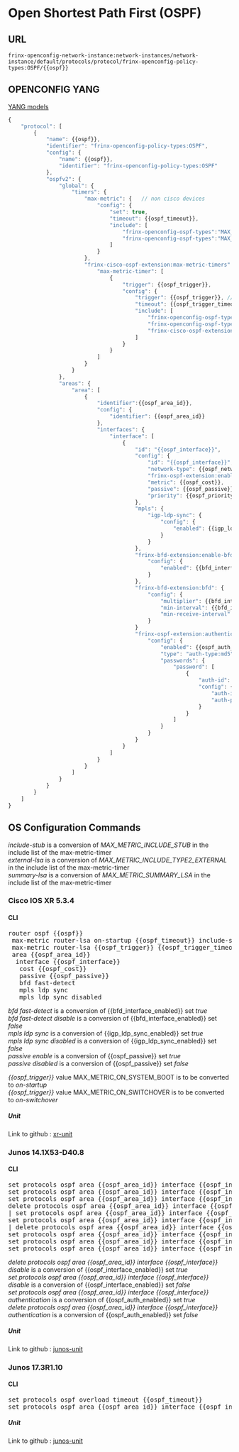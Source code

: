 # Open Shortest Path First (OSPF)

## URL

```
frinx-openconfig-network-instance:network-instances/network-instance/default/protocols/protocol/frinx-openconfig-policy-types:OSPF/{{ospf}}
```

## OPENCONFIG YANG

[YANG models](https://github.com/FRINXio/openconfig/tree/master/ospf/src/main/yang)

```javascript
{
    "protocol": [
        {
            "name": {{ospf}},
            "identifier": "frinx-openconfig-policy-types:OSPF",
            "config": {
                "name": {{ospf}},
                "identifier": "frinx-openconfig-policy-types:OSPF"
            },
            "ospfv2": {
                "global": {
                    "timers": {
                        "max-metric": {   // non cisco devices
                            "config": {
                                "set": true,
                                "timeout": {{ospf_timeout}},
                                "include": [ 
                                    "frinx-openconfig-ospf-types":"MAX_METRIC_INCLUDE_STUB", 
                                    "frinx-openconfig-ospf-types":"MAX_METRIC_INCLUDE_TYPE2_EXTERNAL"
                                ]
                            }
                        },
                        "frinx-cisco-ospf-extension:max-metric-timers" {
                            "max-metric-timer": [
                                {
                                    "trigger": {{ospf_trigger}},
                                    "config": {
                                        "trigger": {{ospf_trigger}}, // frinx-openconfig-ospf-types:MAX_METRIC_ON_SYSTEM_BOOT or MAX_METRIC_ON_SWITCHOVER
                                        "timeout": {{ospf_trigger_timeout}},
                                        "include": [ 
                                            "frinx-openconfig-ospf-types":"MAX_METRIC_INCLUDE_STUB", 
                                            "frinx-openconfig-ospf-types":"MAX_METRIC_INCLUDE_TYPE2_EXTERNAL",
                                            "frinx-cisco-ospf-extension":"MAX_METRIC_SUMMARY_LSA"
                                        ]
                                    }
                                }
                            ]
                        }
                    }
                },
                "areas": {
                    "area": [
                        {
                            "identifier":{{ospf_area_id}},
                            "config": {
                                "identifier": {{ospf_area_id}}
                            },
                            "interfaces": {
                                "interface": [
                                    {
                                        "id": "{{ospf_interface}}",
                                        "config": {
                                            "id": "{{ospf_interface}}",
                                            "network-type": {{ospf_network_type}},
                                            "frinx-ospf-extension:enabled": {{ospf_interface_enabled}},
                                            "metric": {{ospf_cost}},
                                            "passive": {{ospf_passive}},
                                            "priority": {{ospf_priority}}
                                        },
                                        "mpls": {
                                            "igp-ldp-sync": {
                                                "config": {
                                                    "enabled": {{igp_ldp_sync_enabled}}
                                                }
                                            }
                                        },
                                        "frinx-bfd-extension:enable-bfd": {
                                            "config": {
                                                "enabled": {{bfd_interface_enabled}}
                                            }
                                        },
                                        "frinx-bfd-extension:bfd": {
                                            "config": {
                                                "multiplier": {{bfd_interface_multiplier}},
                                                "min-interval": {{bfd_interface_min_interval}},
                                                "min-receive-interval": {{bfd_interface_min_recieve_interval}}
                                            }
                                        }
                                        "frinx-ospf-extension:authentication": {
                                            "config": {
                                                "enabled": {{ospf_auth_enabled}},
                                                "type": "auth-type:md5",
                                                "passwords": {
                                                    "password": [
                                                        {
                                                            "auth-id": {{ospf_auth_id}},
                                                            "config": {
                                                                "auth-id": {{ospf_auth_id}},
                                                                "auth-password": {{ospf_auth_password}}
                                                            }
                                                        }
                                                    ]
                                                }
                                            }
                                        }
                                    }
                                ]
                            }
                        }
                    ]
                }
            }
        }
    ]
}
```

## OS Configuration Commands

*include-stub* is a conversion of *MAX_METRIC_INCLUDE_STUB* in the include list of the max-metric-timer  
*external-lsa* is a conversion of *MAX_METRIC_INCLUDE_TYPE2_EXTERNAL* in the include list of the max-metric-timer  
*summary-lsa* is a conversion of *MAX_METRIC_SUMMARY_LSA* in the include list of the max-metric-timer  

### Cisco IOS XR 5.3.4

#### CLI

<pre>
router ospf {{ospf}}
 max-metric router-lsa on-startup {{ospf_timeout}} include-stub summary-lsa external-lsa
 max-metric router-lsa {{ospf_trigger}} {{ospf_trigger_timeout}} include-stub summary-lsa external-lsa
 area {{ospf_area_id}}
  interface {{ospf_interface}}
   cost {{ospf_cost}}
   passive {{ospf_passive}}
   bfd fast-detect <disable>
   mpls ldp sync
   mpls ldp sync disabled
</pre>
*bfd fast-detect* is a conversion of {{bfd_interface_enabled}} set *true*  
*bfd fast-detect disable* is a conversion of {{bfd_interface_enabled}} set *false*  
*mpls ldp sync* is a conversion of {{igp_ldp_sync_enabled}} set *true*  
*mpls ldp sync disabled* is a conversion of {{igp_ldp_sync_enabled}} set *false*  
*passive enable* is a conversion of {{ospf_passive}} set *true*  
*passive disabled* is a conversion of {{ospf_passive}} set *false*

*{{ospf_trigger}}* value MAX_METRIC_ON_SYSTEM_BOOT is to be converted to *on-startup*  
*{{ospf_trigger}}* value MAX_METRIC_ON_SWITCHOVER is to be converted to *on-switchover*  

##### Unit

Link to github : [xr-unit](https://github.com/FRINXio/cli-units/tree/master/ios-xr/ospf)

### Junos 14.1X53-D40.8

#### CLI

<pre>
set protocols ospf area {{ospf_area_id}} interface {{ospf_interface}} interface-type {{ospf_network_type}}
set protocols ospf area {{ospf_area_id}} interface {{ospf_interface}} metric {{ospf_cost}}
set protocols ospf area {{ospf_area_id}} interface {{ospf_interface}} priority {{ospf_priority}}
delete protocols ospf area {{ospf_area_id}} interface {{ospf_interface}} disable 
| set protocols ospf area {{ospf_area_id}} interface {{ospf_interface}} disable
set protocols ospf area {{ospf_area_id}} interface {{ospf_interface}} authentication md5 {{ospf_auth_id}} key {{ospf_auth_password}}
| delete protocols ospf area {{ospf_area_id}} interface {{ospf_interface}} authentication
set protocols ospf area {{ospf_area_id}} interface {{ospf_interface}} bfd-liveness-detection minimum-interval {{bfd_interface_min_interval}}
set protocols ospf area {{ospf_area_id}} interface {{ospf_interface}} bfd-liveness-detection minimum-receive-interval {{bfd_interface_min_recieve_interval}}
set protocols ospf area {{ospf_area_id}} interface {{ospf_interface}} bfd-liveness-detection multiplier {{bfd_interface_multiplier}}
</pre>

*delete protocols ospf area {{ospf_area_id}} interface {{ospf_interface}} disable* is a conversion of {{ospf_interface_enabled}} set *true*  
*set protocols ospf area {{ospf_area_id}} interface {{ospf_interface}} disable* is a conversion of {{ospf_interface_enabled}} set *false*  
*set protocols ospf area {{ospf_area_id}} interface {{ospf_interface}} authentication* is a conversion of {{ospf_auth_enabled}} set *true*  
*delete protocols ospf area {{ospf_area_id}} interface {{ospf_interface}} authentication* is a conversion of {{ospf_auth_enabled}} set *false*  

##### Unit

Link to github : [junos-unit](https://github.com/FRINXio/cli-units/tree/master/junos/ospf)

### Junos 17.3R1.10

#### CLI

<pre>
set protocols ospf overload timeout {{ospf_timeout}}
set protocols ospf area {{ospf_area_id}} interface {{ospf_interface}} metric {{ospf_cost}}
</pre>

##### Unit

Link to github : [junos-unit](https://github.com/FRINXio/unitopo-units/tree/master/junos/junos-17/junos-17-ospf-unit)
